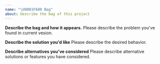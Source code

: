 ```yaml
---
name: "\U0001F680 Bag"
about: Describe the bag of this project
---
```


**Describe the bag and how it appears.**
Please describe the problem you've found in current vesion.

**Describe the solution you'd like**
Please describe the desired behavior.

**Describe alternatives you've considered**
Please describe alternative solutions or features you have considered.

